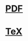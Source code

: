 # [PDF]()
# [TeX](https://raw.githubusercontent.com/DSAERF-CALMIT/Everything/main/Moment%20of%20Inertia/Updating.tex)
